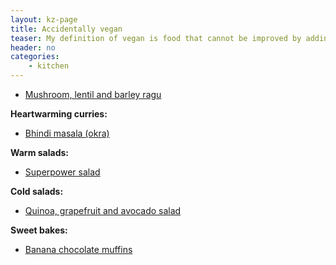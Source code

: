 ```yaml
---
layout: kz-page
title: Accidentally vegan
teaser: My definition of vegan is food that cannot be improved by adding dairy or other animal-derived products.
header: no
categories:
    - kitchen
---
```


* [Mushroom, lentil and barley ragu](/kitchen/mushroom-lentil-barley-ragu/)

**Heartwarming curries:**
* [Bhindi masala (okra)](/kitchen/bhindi-masala/)

**Warm salads:**
* [Superpower salad](/kitchen/superpower-salad/)

**Cold salads:**
* [Quinoa, grapefruit and avocado salad](/kitchen/quinoa-grapefruit-avo-salad/)

**Sweet bakes:**
* [Banana chocolate muffins](/kitchen/banana-chocolate-muffins/) 

